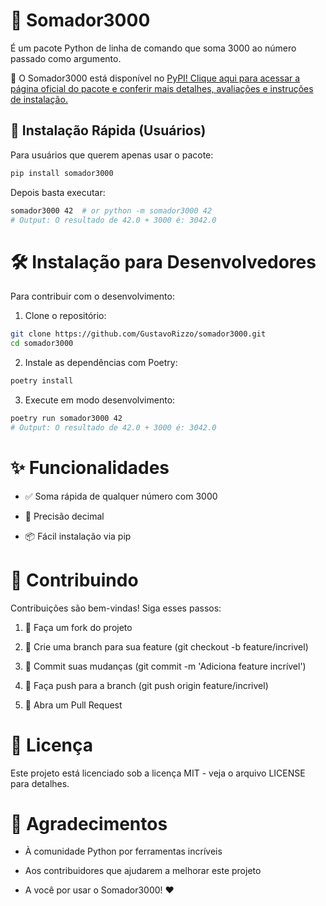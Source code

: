 # 🔢 Somador3000

É um pacote Python de linha de comando que soma 3000 ao número passado como argumento.

🌟 O Somador3000 está disponível no [PyPI! Clique aqui para acessar a página oficial do pacote e conferir mais detalhes, avaliações e instruções de instalação.](https://pypi.org/project/somador3000/)


## 🚀 Instalação Rápida (Usuários)

Para usuários que querem apenas usar o pacote:

```bash
pip install somador3000
```

Depois basta executar:

```bash
somador3000 42  # or python -m somador3000 42
# Output: O resultado de 42.0 + 3000 é: 3042.0
```


# 🛠 Instalação para Desenvolvedores
Para contribuir com o desenvolvimento:

1. Clone o repositório:

```bash
git clone https://github.com/GustavoRizzo/somador3000.git
cd somador3000
```

2. Instale as dependências com Poetry:

```bash
poetry install
```

3. Execute em modo desenvolvimento:

```bash
poetry run somador3000 42
# Output: O resultado de 42.0 + 3000 é: 3042.0
```


# ✨ Funcionalidades

- ✅ Soma rápida de qualquer número com 3000

- 🎯 Precisão decimal

- 📦 Fácil instalação via pip


# 🤝 Contribuindo

Contribuições são bem-vindas! Siga esses passos:

1. 🍴 Faça um fork do projeto

2. 🌿 Crie uma branch para sua feature (git checkout -b feature/incrivel)

3. 💾 Commit suas mudanças (git commit -m 'Adiciona feature incrível')

4. 🚀 Faça push para a branch (git push origin feature/incrivel)

5. 🔄 Abra um Pull Request


# 📜 Licença

Este projeto está licenciado sob a licença MIT - veja o arquivo LICENSE para detalhes.


# 🙏 Agradecimentos

- À comunidade Python por ferramentas incríveis

- Aos contribuidores que ajudarem a melhorar este projeto

- A você por usar o Somador3000! ❤️

